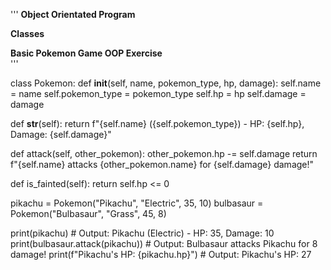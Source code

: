 '''
**Object Orientated Program**

**Classes**

**Basic Pokemon Game OOP Exercise**<br />
'''

class Pokemon:
  def __init__(self, name, pokemon_type, hp, damage):
        self.name = name
        self.pokemon_type = pokemon_type
        self.hp = hp
        self.damage = damage

  def __str__(self):
        return f"{self.name} ({self.pokemon_type}) - HP: {self.hp}, Damage: {self.damage}"

  def attack(self, other_pokemon):
        other_pokemon.hp -= self.damage
        return f"{self.name} attacks {other_pokemon.name} for {self.damage} damage!"

  def is_fainted(self):
        return self.hp <= 0

pikachu = Pokemon("Pikachu", "Electric", 35, 10)
bulbasaur = Pokemon("Bulbasaur", "Grass", 45, 8)

print(pikachu)  # Output: Pikachu (Electric) - HP: 35, Damage: 10
print(bulbasaur.attack(pikachu))  # Output: Bulbasaur attacks Pikachu for 8 damage!
print(f"Pikachu's HP: {pikachu.hp}")  # Output: Pikachu's HP: 27

